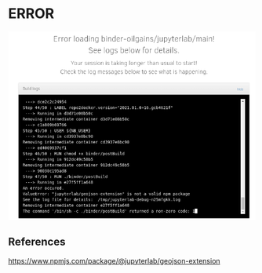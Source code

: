 # ERROR



![image-20210129133349914](assets/ERROR/image-20210129133349914.png)






## References

https://www.npmjs.com/package/@jupyterlab/geojson-extension